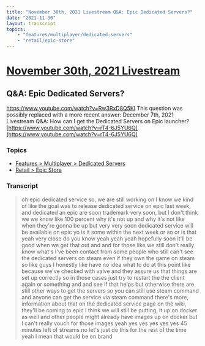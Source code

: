 ```yaml
---
title: "November 30th, 2021 Livestream Q&A: Epic Dedicated Servers?"
date: "2021-11-30"
layout: transcript
topics:
    - "features/multiplayer/dedicated-servers"
    - "retail/epic-store"
---
```

# [November 30th, 2021 Livestream](../2021-11-30.md)
## Q&A: Epic Dedicated Servers?
https://www.youtube.com/watch?v=Rw3RxD8Q5KI
This question was possibly replaced with a more recent answer: December 7th, 2021 Livestream Q&A: How can I get the  Dedicated Servers on Epic launcher? [https://www.youtube.com/watch?v=rT4-6J5YU6Q](https://www.youtube.com/watch?v=rT4-6J5YU6Q)


### Topics
* [Features > Multiplayer > Dedicated Servers](../topics/features/multiplayer/dedicated-servers.md)
* [Retail > Epic Store](../topics/retail/epic-store.md)

### Transcript

> oh epic dedicated service so, we are still working on I know we kind of like the goal was to release dedicated service on epic last week, and dedicated an epic are soon trademark very soon, but I don't think we we know like 100 percent why it's not up and why it's not like when they're gonna be up but very very soon dedicated service will be available on epic yo is it some within the next week or so or is that yeah very close do you know yeah yeah yeah hopefully soon it'll be good when we get that out and and for those like we still don't really know what's I've been contact from some people who still can't see the dedicated servers on steam even if they own the game on steam so like guys I honestly like have no idea what to do at this point like because we've checked with valve and they assure us that things are set up correctly so in those cases just try to restart the the client again or something and and see if that helps but otherwise there are still other ways to get the servers so you can still use steam command and anyone can get the service via steam command there's more, information about that on the dedicated service page on the wiki, they'll be coming to epic I think we will still be putting, it up on docker as well and other people might already have images up on docker but I can't really vouch for those images yeah yes yes yes yes yes 45 minutes left of streams no let's just do this for the rest of the time yeah I mean that would be on brand
